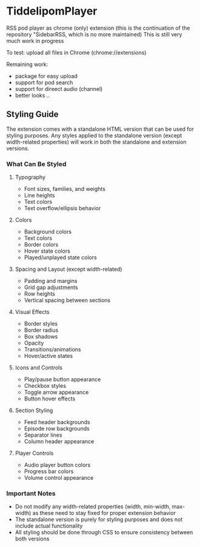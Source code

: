 # TiddelipomPlayer
RSS pod player as chrome (only) extension
(this is the continuation of the repository "SidebarRSS, which is no more maintained)
This is still very much work in progress

To test: upload all files in Chrome (chrome://extensions)

Remaining work:
- package for easy upload
- support for pod search
- support for direect audio (channel)
- better looks ..

## Styling Guide

The extension comes with a standalone HTML version that can be used for styling purposes. Any styles applied to the standalone version (except width-related properties) will work in both the standalone and extension versions.

### What Can Be Styled

1. Typography
   - Font sizes, families, and weights
   - Line heights
   - Text colors
   - Text overflow/ellipsis behavior

2. Colors
   - Background colors
   - Text colors
   - Border colors
   - Hover state colors
   - Played/unplayed state colors

3. Spacing and Layout (except width-related)
   - Padding and margins
   - Grid gap adjustments
   - Row heights
   - Vertical spacing between sections

4. Visual Effects
   - Border styles
   - Border radius
   - Box shadows
   - Opacity
   - Transitions/animations
   - Hover/active states

5. Icons and Controls
   - Play/pause button appearance
   - Checkbox styles
   - Toggle arrow appearance
   - Button hover effects

6. Section Styling
   - Feed header backgrounds
   - Episode row backgrounds
   - Separator lines
   - Column header appearance

7. Player Controls
   - Audio player button colors
   - Progress bar colors
   - Volume control appearance

### Important Notes

- Do not modify any width-related properties (width, min-width, max-width) as these need to stay fixed for proper extension behavior
- The standalone version is purely for styling purposes and does not include actual functionality
- All styling should be done through CSS to ensure consistency between both versions